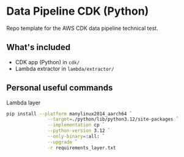 # Data Pipeline CDK (Python)

Repo template for the AWS CDK data pipeline technical test.

## What's included
- CDK app (Python) in `cdk/`
- Lambda extractor in `lambda/extractor/`



## Personal useful commands


Lambda layer

```Bash
pip install --platform manylinux2014_aarch64 `
               --target=./python/lib/python3.12/site-packages `
               --implementation cp `
               --python-version 3.12 `
               --only-binary=:all: `
               --upgrade `
               -r requirements_layer.txt
```







